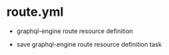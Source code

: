 



# route.yml


* graphql-engine route resource definition

* save graphql-engine route resource definition task